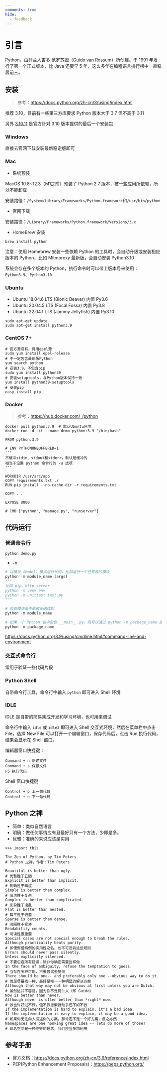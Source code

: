 ```yaml
---
comments: true
hide:
  - feedback
---
```


# 引言

Python，由荷兰人[吉多·范罗苏姆（Guido van Rossum）](https://gvanrossum.github.io)所创建。于 1991 年发行了第一个正式版本，比 Java 还要早 5 年，这么多年在编程语言排行榜中一直稳居前三。

## 安装

> 参考：<https://docs.python.org/zh-cn/3/using/index.html>

推荐 3.10，目前有一些第三方库要求 Python 版本大于 3.7 但不高于 3.11

另外 [3.10.11](https://www.python.org/downloads/release/python-31011/) 是官方针对 3.10 版本提供的最后一个安装包

### Windows

直接去官网下载安装最新稳定版即可

### Mac

- 系统预装

MacOS 10.8~12.3（M1之前）预装了 Python 2.7 版本，被一些应用所依赖，所以不能卸载

安装路径：`/System/Library/Frameworks/Python.framework`和`/usr/bin/python`

- 官网下载

安装路径：`/Library/Frameworks/Python.framework/Versions/3.x`

- HomeBrew 安装

`brew install python`

注意：使用 Homebrew 安装一些依赖 Python 的工具时，会自动升级或安装相应版本的 Python，比如 Mitmproxy 最新版，会自动安装 Python3.10

系统会存在多个版本的 Python，执行命令时可以带上版本号来使用：`Python3.9`、`Python3.10`

### Ubuntu

- Ubuntu 18.04.6 LTS (Bionic Beaver) 内置 Py3.6
- Ubuntu 20.04.5 LTS (Focal Fossa) 内置 Py3.8
- Ubuntu 22.04.1 LTS (Jammy Jellyfish) 内置 Py3.10

```shell
sudo apt-get update
sudo apt-get install python3.9
```

### CentOS 7+

```shell
# 官方源没有，得用epel源
sudo yum install epel-release
# 不一定包含最新版Python
yum search python
# 安装3.9，不包含pip
sudo yum install python39
# 安装setuptools，与Python版本保持一致
yum install python39-setuptools
# 安装pip
easy_install pip
```

### Docker

> 参考：<https://hub.docker.com/_/python>

```shell
docker pull python:3.9  # 默认Ubuntu环境
docker run -d -it --name demo python:3.9 "/bin/bash"
```

```shell
FROM python:3.9

# ENV PYTHONUNBUFFERED=1
'''
不缓冲stdin、stdout和stderr，默认是缓冲的
相当于设置 python 命令行的 -u 选项
'''

WORKDIR /usr/src/app
COPY requirements.txt ./
RUN pip install --no-cache-dir -r requirements.txt

COPY . .

EXPOSE 8000

# CMD ["python", "manage.py", "runserver"]
```

## 代码运行

### 普通命令行

```shell
python demo.py
```

- `-m`

```python
# 以模块（model）模式运行代码，比如运行一个已安装的模块
python -m module_name [args]
"""
比如 pip、http.server
python -m venv env
python -m unittest test.py
"""

# 检查模块是否能被正确找到
python -m module_name

# 如果一个 Python 包中包含 __main__.py，则可以通过 python -m package_name 直接运行它
python -m package_name
```

<https://docs.python.org/3.9/using/cmdline.html#command-line-and-environment>

### 交互式命令行

常用于验证一些代码片段

### Python Shell

自带命令行工具，命令行中输入 `python` 即可进入 Shell 环境

### IDLE

IDLE 是自带的简易集成开发和学习环境，也可用来调试

命令行中输入 `idle` 或 `idle3` 即可进入 Shell 交互式环境，然后在菜单栏中点击 File，选择 New File 可以打开一个编辑窗口，保存代码后，点击 Run 执行代码，结果会显示在 Shell 窗口。

编辑器窗口快捷键：

```text
Command + n 新建文件
Command + s 保存文件
F5 执行代码
```

Shell 窗口快捷键

```text
Control + p 上一句代码
Control + n 下一句代码
```

## Python 之禅

- 简单：类似自然语言
- 明确：做任何事情应有且最好只有一个方法，少即是多。
- 优雅：准确的来说应该是实用

```shell
>>> import this

The Zen of Python, by Tim Peters
# Python 之禅，作者：Tim Peters

Beautiful is better than ugly.
# 优雅胜于丑陋
Explicit is better than implicit.
# 明确胜于晦涩
Simple is better than complex.
# 简洁胜于复杂
Complex is better than complicated.
# 复杂胜于凌乱
Flat is better than nested.
# 扁平胜于嵌套
Sparse is better than dense.
# 间隔胜于紧凑
Readability counts.
# 可读性很重要
Special cases are not special enough to break the rules.
Although practicality beats purity.
# 即便假借特例的实用性之名，也不可违背这些规则
Errors should never pass silently.
Unless explicitly silenced.
# 不要包容所有错误，除非你确定需要这样做
In the face of ambiguity, refuse the temptation to guess.
# 当存在多种可能，不要尝试去猜测
There should be one-- and preferably only one --obvious way to do it.
# 而是尽量找一种，最好是唯一一种明显的解决方案
Although that way may not be obvious at first unless you are Dutch.
# 虽然这并不容易，因为你不是荷兰人（即 Guido）
Now is better than never.
Although never is often better than *right* now.
# 做也许好过不做，但不假思索就动手还不如不做
If the implementation is hard to explain, it^s a bad idea.
If the implementation is easy to explain, it may be a good idea.
# 如果你无法向人描述你的方案，那肯定不是一个好方案，反之亦然
Namespaces are one honking great idea -- lets do more of those!
# 命名空间是一种绝妙的理念，我们应当多加利用
```

## 参考手册

- 官方文档：<https://docs.python.org/zh-cn/3.9/reference/index.html>
- PEP(Python Enhancement Proposals)：<https://peps.python.org/>

